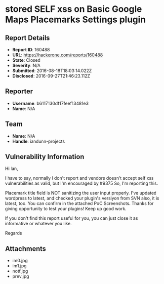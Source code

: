 # stored SELF xss on Basic Google Maps Placemarks Settings plugin

## Report Details
- **Report ID**: 160488
- **URL**: https://hackerone.com/reports/160488
- **State**: Closed
- **Severity**: N/A
- **Submitted**: 2016-08-18T18:03:14.022Z
- **Disclosed**: 2016-09-27T21:46:23.112Z

## Reporter
- **Username**: b6117130df17feef13481e3
- **Name**: N/A

## Team
- **Name**: N/A
- **Handle**: iandunn-projects

## Vulnerability Information
Hi Ian,

I have to say, normally I don't report and vendors doesn't accept self xss vulnerabilities as valid, but I'm encouraged by #9375
So, I'm reporting this. 

Placemark title field is NOT sanitizing the user input properly. 
I've updated wordpress to latest, and checked your plugin's versiyon from SVN also, it is latest, too. You can confirm in the attached PoC Screenshots.
Thanks for giving opportunity to test your plugins! Keep up good work.

If you don't find this report useful for you, you can just close it as informative or whatever you like.

Regards

## Attachments
- im0.jpg
- im1.jpg
- notf.jpg
- prev.jpg
